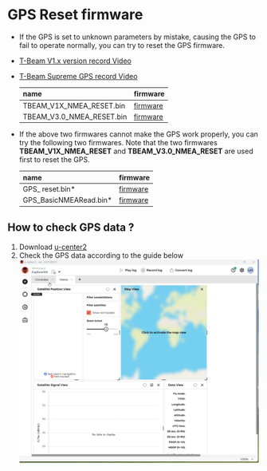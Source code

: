 
# GPS Reset firmware

- If the GPS is set to unknown parameters by mistake, causing the GPS to fail to operate normally, you can try to reset the GPS firmware.
- [T-Beam V1.x version record Video](https://youtu.be/Otu5d0fB6HU)
- [T-Beam Supreme GPS record Video](https://youtu.be/yYLgRMr5WDY)



   | name                      | firmware                                |
   | ------------------------- | --------------------------------------- |
   | TBEAM_V1X_NMEA_RESET.bin  | [firmware](./TBEAM_V1X_NMEA_RESET.bin)  |
   | TBEAM_V3.0_NMEA_RESET.bin | [firmware](./TBEAM_V3.0_NMEA_RESET.bin) |


- If the above two firmwares cannot make the GPS work properly, you can try the following two firmwares. Note that the two firmwares **TBEAM_V1X_NMEA_RESET** and **TBEAM_V3.0_NMEA_RESET** are used first to reset the GPS.

   | name                      | firmware                                |
   | ------------------------- | --------------------------------------- |
   | GPS_ reset.bin*           | [firmware](./GPS_%20reset.bin)          |
   | GPS_BasicNMEARead.bin*    | [firmware](./GPS_BasicNMEARead.bin)     |


   
## How to check GPS data ?

1. Download [u-center2](https://www.u-blox.com/en/product/u-center)
2. Check the GPS data according to the guide below
    ![](../images/u-center2.gif)


